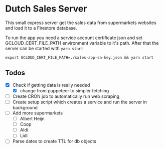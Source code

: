 # Dutch Sales Server

This small express server get the sales data from supermarkets websites and load it to a Firestore database.

To run the app you need a service account certificate json and set GCLOUD_CERT_FILE_PATH environment variable to it's path. After that the server can be started with `yarn start`

```
export GCLOUD_CERT_FILE_PATH=./sales-app-sa-key.json && yarn start
```

## Todos

- [x] Check if getting data is really needed
  - [x] change from puppeteer to simpler fetching
- [ ] Create CRON job to automatically run web scraping
- [ ] Create setup script which creates a service and run the server in background
- [ ] Add more supermarkets
  - [ ] Albert Heijn
  - [ ] Coop
  - [ ] Aldi
  - [ ] Lidl
- [ ] Parse dates to create TTL for db objects
